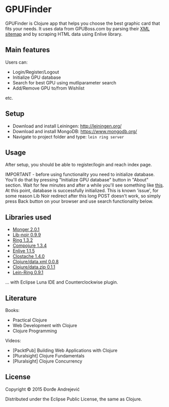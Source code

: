 # GPUFinder

GPUFinder is Clojure app that helps you choose the best graphic card that fits your needs. It uses data from GPUBoss.com by parsing their [XML sitemap](http://gpuboss.com/sitemap/gpus.xml) and by scraping HTML data using Enlive library.

## Main features

Users can:

* Login/Register/Logout
* Initialize GPU database
* Search for best GPU using mutliparameter search
* Add/Remove GPU to/from Wishlist

etc.

## Setup

* Download and install Leiningen: http://leiningen.org/
* Download and install MongoDB: https://www.mongodb.org/
* Navigate to project folder and type: 
`lein ring server`

## Usage

After setup, you should be able to register/login and reach index page.

IMPORTANT - before using functionality you need to initialize database. You'll do that by pressing "Initialize GPU database" button in "About" section. Wait for few minutes and after a while you'll see something like [this](http://i.imgur.com/AeOcyCA.png). At this point, database is successfully initialized. This is known 'issue', for some reason Lib Noir redirect after this long POST doesn't work, so simply press Back button on your browser and use search functionality below.

## Libraries used

* [Monger 2.0.1](https://github.com/michaelklishin/monger)
* [Lib-noir 0.9.9](https://github.com/noir-clojure/lib-noir)
* [Ring 1.3.2](https://github.com/ring-clojure/ring)
* [Compojure 1.3.4](https://github.com/weavejester/compojure)
* [Enlive 1.1.5](https://github.com/cgrand/enlive)
* [Clostache 1.4.0](https://github.com/fhd/clostache)
* [Clojure/data.xml 0.0.8](https://github.com/clojure/data.xml)
* [Clojure/data.zip 0.1.1](https://github.com/clojure/data.zip/)
* [Lein-Ring 0.9.1](https://github.com/weavejester/lein-ring)

... with Eclipse Luna IDE and Counterclockwise plugin.

## Literature

Books:

* Practical Clojure
* Web Development with Clojure
* Clojure Programming

Videos:

* [PacktPub] Building Web Applications with Clojure
* [Pluralsight] Clojure Fundamentals
* [Pluralsight] Clojure Concurrency


## License

Copyright © 2015 Đorđe Andrejević

Distributed under the Eclipse Public License, the same as Clojure.